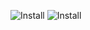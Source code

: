 ![Install](https://img.shields.io/badge/Install-Success-green.svg)
![Install](https://img.shields.io/badge/Install-Success-green.svg)